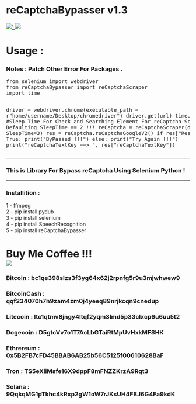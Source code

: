 
<h1>
reCaptchaBypasser v1.3
</h1>
<a href="https://python.org">
<img src="https://img.shields.io/badge/python-v3.8-blue">'
</a>
<a href="#">
<img src="https://img.shields.io/badge/platform-Linux%20%7C%20Windows%2010%20%7C%208.1%20%7C%207%20%7C-brown">
</a>
<p>
<h1>
Usage :
</h1>
<h3>
Notes : Patch Other Error For Packages .
</h3>
<pre>
from selenium import webdriver
from reCaptchaBypasser import reCaptchaScraper
import time

driver = webdriver.chrome(executable_path = r"home/username/Desktop/chromedriver")
driver.get(url)
time.sleep(5)
#Sleep Time For Check and Searching Element For reCaptcha Scraping & Defaulting SleepTime == 2 !!!
reCaptcha = reCaptchaScraper(driver, SleepTime=3)
res = reCaptcha.reCaptchaGoogleV2()
if res["Response"] == True:
   print("ByPassed !!!")
else:
     print("Try Again !!!")
print("reCaptchaTextKey ==> ", res["reCaptchaTextKey"])
</pre>
<hr>
<h3>
This is Library  For Bypass reCaptcha Using Selenium Python !
</h3>
<hr>
<h3>
Installition :
</h3>

1 - ffmpeg
<br>
2 - pip install pydub
<br>
3 - pip install selenium
<br>
4 - pip install SpeechRecognition
<br>
5 - pip install reCaptchaBypasser

<h1>
Buy Me Coffee !!!
<br>
<a href="https://t.me/CHANNEL_TERMUX_HACK">
<img src="https://img.shields.io/badge/-buy_me_a%C2%A0coffee-gray?logo=buy-me-a-coffee">
</a>
</h1>
<h3><b>Bitcoin : </b>bc1qe398slzs3f3yg64x62j2rpnfg5r9u3mjwhwew9</h3>
<h3><b>BitcoinCash : </b>qqf234070h7h9zam4zm0j4yeeq89nrjkcqn9cnedup</h3>
<h3><b>Litecoin : </b>ltc1qtmv8jngy4ltqf2yqm3lmd5p33clxcp6u6uu5t2</h3>
<h3><b>Dogecoin : </b>D5gtcVv7o1T7AcLbGTaiRtMpUvHxkMFSHK</h3>
<h3><b>Ethrereum : </b>0x5B2FB7cFD45BBAB6AB25b56C5125f00610628BaF</h3>
<h3><b>Tron : </b>TS5eXiiMsfe16X9dppF8mFNZZKrzA9Rqt3</h3>
<h3><b>Solana : </b>9QqkqMG1pTkhc4kRxp2gW1oW7rJKsUH4F8J6G4Fa9kdK</h3>
